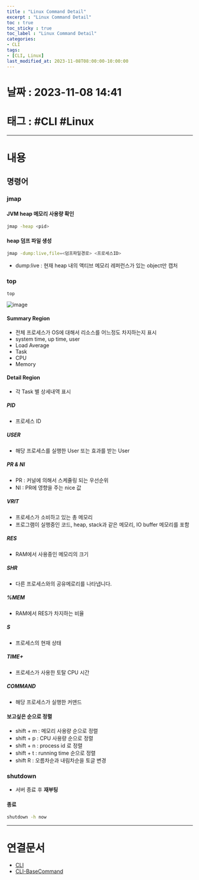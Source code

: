 ```yaml
---
title : "Linux Command Detail"
excerpt : "Linux Command Detail"
toc : true
toc_sticky : true
toc_label : "Linux Command Detail"
categories:
- CLI
tags:
- [CLI, Linux]
last_modified_at: 2023-11-08T08:00:00-10:00:00
---
```


# 날짜 : 2023-11-08 14:41

# 태그 : #CLI #Linux 
---

# 내용

## 명령어

### jmap

#### JVM heap 메모리 사용량 확인

```bash
jmap -heap <pid>
```

#### heap 덤프 파일 생성

```bash
jmap -dump:live,file=<덤프파일경로> <프로세스ID>
```

- dump:live : 현재 heap 내의 액티브 메모리 레퍼런스가 있는 object만 캡처

### top

```bash
top
```
  
![image](../../assets/images/LinuxTopResult.png)

#### Summary Region
- 전체 프로세스가 OS에 대해서 리소스를 어느정도 차지하는지 표시
- system time, up time, user
- Load Average
- Task
- CPU
- Memory

#### Detail Region
- 각 Task 별 상세내역 표시

##### PID
- 프로세스 ID

##### USER
- 해당 프로세스를 실행한 User 또는 효과를 받는 User

##### PR & NI
- PR : 커널에 의해서 스케쥴링 되는 우선순위
- NI : PR에 영향을 주는 nice 값

##### VRIT
- 프로세스가 소비하고 있는 총 메모리
- 프로그램이 실행중인 코드, heap, stack과 같은 메모리, IO buffer 메모리를 포함

##### RES
- RAM에서 사용중인 메모리의 크기

##### SHR
- 다른 프로세스와의 공유메로리를 나타냅니다.

##### %MEM
- RAM에서 RES가 차지하는 비율

##### S
- 프로세스의 현재 상태

##### TIME+
- 프로세스가 사용한 토탈 CPU 시간

##### COMMAND
- 해당 프로세스가 실행한 커맨드

#### 보고싶은 순으로 정렬
- shift + m : 메모리 사용량 순으로 정렬
- shift + p : CPU 사용량 순으로 정렬
- shift + n : process id 로 정렬
- shift + t : running time 순으로 정렬
- shift R : 오름차순과 내림차순을 토글 변경

### shutdown
- 서버 종료 후 **재부팅**

#### 종료

```bash
shutdown -h now 
```

---

# 연결문서
- [CLI](../../cli/cli-CLI)
- [CLI-BaseCommand](../../cli/cli-CLI-BaseCommand)